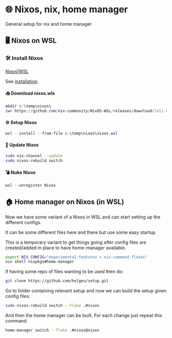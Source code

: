 # 🌐 Nixos, nix, home manager

General setup for nix and home manager

## 🖥️ Nixos on WSL

### 🛠️ Install Nixos

[Nixos|WSL](https://nix-community.github.io/NixOS-WSL/)

See [installation](https://nix-community.github.io/NixOS-WSL/install.html).

#### 📥 Download nixos.wls

```powershell
mkdir c:\temp\nixos\
iwr https://github.com/nix-community/NixOS-WSL/releases/download/2411.6.0/nixos.wsl -outfile c:\temp\nixos\nixos.wsl
```

#### ⚙️ Setup Nixos

```powershell
wsl --install --from-file c:\temp\nixos\nixos.wsl
```

#### 🔄 Update Nixos

```bash
sudo nix-channel --update
sudo nixos-rebuild switch
```

#### 💣 Nuke Nixos

```powershell
wsl --unregister Nixos
```

## 🏠 Home manager on Nixos (in WSL)

Now we have some variant of a Nixos in WSL and can start setting up the different configs.

It can be some different files here and there but use some easy startup.

This is a temporary variant to get things going after config files are created/added in place to have home-manager available.


```bash
export NIX_CONFIG="experimental-features = nix-command flakes"
nix shell nixpkgs#home-manager
```

If having some repo of files wanting to be used then do:

```bash
git clone https://github.com/helgeu/setup.git
```
Go to folder containing relevant setup and now we can build the setup given config files:

```bash
sudo nixos-rebuild switch --flake .#nixos
```

And then the home manager can be built. For each change just repeat this command.

```bash
home-manager switch --flake .#nixos@nixos
```
